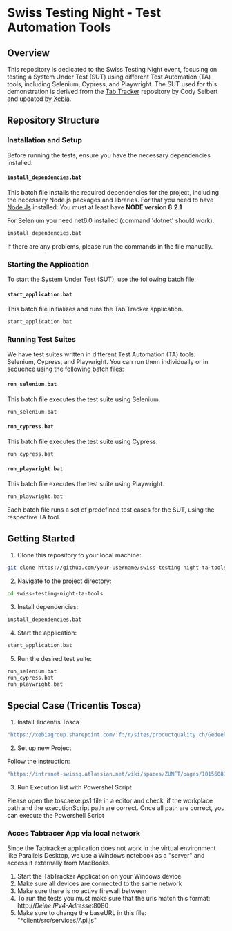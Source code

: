 # Swiss Testing Night - Test Automation Tools

## Overview

This repository is dedicated to the Swiss Testing Night event, focusing on testing a System Under Test (SUT) using different Test Automation (TA) tools, including Selenium, Cypress, and Playwright. The SUT used for this demonstration is derived from the [Tab Tracker](https://github.com/codyseibert/tab-tracker) repository by Cody Seibert and updated by [Xebia](https://github.com/xebia/cypress-training/).

## Repository Structure

### Installation and Setup

Before running the tests, ensure you have the necessary dependencies installed:

#### `install_dependencies.bat`

This batch file installs the required dependencies for the project, including the necessary Node.js packages and libraries. For that you need to have [Node Js](https://nodejs.org/en/) installed: You must at least have **NODE version 8.2.1**

For Selenium you need net6.0 installed (command 'dotnet' should work).


```bash
install_dependencies.bat
```

If there are any problems, please run the commands in the file manually.

### Starting the Application

To start the System Under Test (SUT), use the following batch file:

#### `start_application.bat`

This batch file initializes and runs the Tab Tracker application.

```bash
start_application.bat
```

### Running Test Suites

We have test suites written in different Test Automation (TA) tools: Selenium, Cypress, and Playwright. You can run them individually or in sequence using the following batch files:

#### `run_selenium.bat`

This batch file executes the test suite using Selenium.

```bash
run_selenium.bat
```

#### `run_cypress.bat`

This batch file executes the test suite using Cypress.

```bash
run_cypress.bat
```

#### `run_playwright.bat`

This batch file executes the test suite using Playwright.

```bash
run_playwright.bat
```

Each batch file runs a set of predefined test cases for the SUT, using the respective TA tool.

## Getting Started

1. Clone this repository to your local machine:

```bash
git clone https://github.com/your-username/swiss-testing-night-ta-tools.git
```

2. Navigate to the project directory:

```bash
cd swiss-testing-night-ta-tools
```

3. Install dependencies:

```bash
install_dependencies.bat
```

4. Start the application:

```bash
start_application.bat
```

5. Run the desired test suite:

```bash
run_selenium.bat
run_cypress.bat
run_playwright.bat
```

## Special Case (Tricentis Tosca)

1. Install Tricentis Tosca
```bash
"https://xebiagroup.sharepoint.com/:f:/r/sites/productquality.ch/Gedeelde%20documenten/General/Tosca/Tosca%20installation%20packages/2023.1.1?csf=1&web=1&e=AO7VjD"
```

2. Set up new Project

Follow the instruction:
```bash
"https://intranet-swissq.atlassian.net/wiki/spaces/ZUNFT/pages/10156081156/Swiss+Testing+Day+2025"
```

3. Run Execution list with Powershel Script

Please open the toscaexe.ps1 file in a editor and check, if the workplace path and the executionScript path are correct.
Once all path are correct, you can execute the Powershell Script

### Acces Tabtracer App via local network
Since the Tabtracker application does not work in the virtual environment like Parallels Desktop, we use a Windows notebook as a "server" and access it externally from MacBooks.

1. Start the TabTracker Application on your Windows device
2. Make sure all devices are connected to the same network
3. Make sure there is no active firewall between
4. To run the tests you must make sure that the urls match this format: http://*Deine IPv4-Adresse*:8080
5. Make sure to change the baseURL in this file: "*client/src/services/Api.js"
